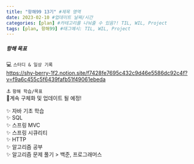 ```yaml
---
title: "항해99 13기" #제목 영역
date: 2023-02-10 #업데이트 날짜/시간
categories: [plan] #카테고리를 나눠줄 수 있음?! TIL, WIL, Project
tags: [plan, 항해99] #태그예시: TIL, WIL, Project
---
```


<h5><strong>항해 목표</strong></h5>

💻 `스터디 & 일상 기록`  
https://shy-berry-1f2.notion.site/f7428fe7695c432c9d46e5586dc92c4f?v=f9a6c455c5f6439fafb51f49061ebeda

⚓ `항해 학습/목표`  
📌계속 구체화 및 업데이트 될 예정!

✨ 자바 기초 학습  
✨ SQL  
✨ 스프링 MVC  
✨ 스프링 시큐리티  
✨ HTTP  
✨ 알고리즘 공부  
✨ 알고리즘 문제 풀기 > 백준, 프로그래머스
